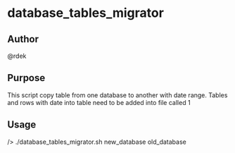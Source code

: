 # database_tables_migrator
## Author
@rdek

## Purpose
This script copy table from one database to another with date range.
Tables and rows with date into table need to be added into file called 1

## Usage
/> ./database_tables_migrator.sh new_database old_database
